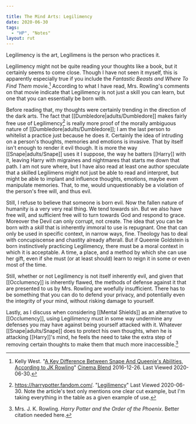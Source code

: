 ```yaml
---

title: The Mind Arts: Legilimency
date: 2020-06-30
tags:
  - "HP", "Notes"
layout: rut
---
```


Legilimency is the art, Legilimens is the person who practices it. 

Legilimency might not be quite reading your thoughts like a book, but it
certainly seems to come close.  Though I have not seen it myself, this
is apparently especially true if you include the _Fantastic Beasts and
Where To Find Them_ movie.[^20200630-8] According to what I have read,
Mrs. Rowling's comments on that movie indicate that Legilimency is not
just a skill you can learn, but one that you can essentially be born with.

Before reading that, my thoughts were certainly trending in the direction
of the dark arts. The fact that [[Dumbledore|adults/Dumbledore]] makes fairly
free use of Legilimency[^20200630-9] is really more proof of the morally
ambiguous nature of [[Dumbledore|adults/Dumbledore]]; I am the last person to
whitelist a practice just because he does it.  Certainly the idea of intruding
on a person's thoughts, memories and emotions is invasive.  That by itself isn't
enough to render it evil though.  It is more the way [[Snape|adults/Snape]] uses it I suppose,
the way he batters [[Harry]] with it, leaving Harry with migraines and
nightmares that starts me down that path. I am not sure where, but I have also
read at least one author speculate that a skilled Legilimens might not just be
able to read and interpret, but might be able to implant and influence
thoughts, emotions, maybe even manipulate memories. That, to me, would
unquestionably be a violation of the person's free will, and thus evil.

Still, I refuse to believe that someone is born evil.  Now the fallen
nature of humanity is a very very real thing.  We tend towards sin.
But we also have free will, and sufficient free will to turn towards God
and respond to grace.  Moreover the Devil can only corrupt, not create.
The idea that you can be born with a _skill_ that is inherently immoral
to use is repugnant.  One that can only be used in specific context, in
narrow ways, fine.  Theology has to deal with concupiscense and chastity
already afterall.  But if Queenie Goldstein is born instinctively
practicing Legilimency, there must be a moral context in which it is
acceptable.  A time, a place, and a method by which she can use her gift,
even if she must (or at least should) learn to reign it in some or even
most of the time.

Still, whether or not Legilimency is not itself inherently evil,
and given that [[Occlumency]] is inherently flawed, the methods of
defense against it that are presented to us by Mrs. Rowling are woefully
insufficient. There has to be something that you can do to defend your
privacy, and potentially even the integrity of your mind, without risking
damage to yourself.

[^20200630-8]: Kelly West. 
    "[A Key Difference Between Snape And Queenie's Abilities, According to JK
    Rowling](https://www.cinemablend.com/news/1604520/a-key-difference-between-snape-and-queenies-abilities-according-to-jk-rowling)"
    [Cinema Blend](https://www.cinemablend.com/) 2016-12-26.  Last Viewed 2020-06-30.

[^20200630-9]: <https://harrypotter.fandom.com/>.
    "[Legilimency](https://harrypotter.fandom.com/wiki/Legilimency)" Last
    Viewed 2020-06-30.  Note the article's text only mentions one clear cut
    example, but I'm taking everything in the table as a given example of use.

Lastly, as I discuss when considering [[Mental Shields]] as an
alternative to [[Occlumency]], using Legilimency must in some way undermine any
defenses you may have against being yourself attacked with it.  Whatever
[[Snape|adults/Snape]] does to protect his own thoughts, when he is attacking
[[Harry]]'s mind, he feels the need to take the extra step of removing certain
thoughts to make them that much more inaccessible.[^20191119-9]


[^20191119-9]: Mrs. J. K. Rowling.  _Harry Potter and the Order of
    the Phoenix_.  Better citation needed here.

